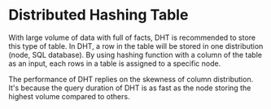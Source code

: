 # Distributed Hashing Table

With large volume of data with full of facts, DHT is recommended to store this type of table. In DHT, a row in the table will be stored in one distribution (node, SQL database). By using hashing function with a column of the table as an input, each rows in a table is assigned to a specific node.

The performance of DHT replies on the skewness of column distribution. It's because the query duration of DHT is as fast as the node storing the highest volume compared to others. 

